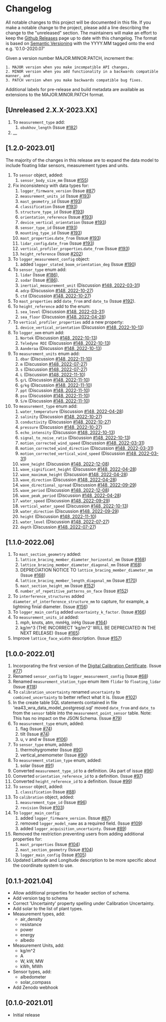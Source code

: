 # Changelog
All notable changes to this project will be documented in this file. If you make a notable change to the project, please add a line describing the change to the "unreleased" section. The maintainers will make an effort to keep the [Github Releases](https://github.com/IEA-Task-43/digital_wra_data_standard/releases) page up to date with this changelog. The format is based on [Semantic Versioning](https://semver.org/) with the YYYY.MM tagged onto the end e.g. '0.1.0-2020.07'

Given a version number MAJOR.MINOR.PATCH, increment the:

    1. MAJOR version when you make incompatible API changes,
    2. MINOR version when you add functionality in a backwards compatible manner, and
    3. PATCH version when you make backwards compatible bug fixes.

Additional labels for pre-release and build metadata are available as extensions to the MAJOR.MINOR.PATCH format.

## [Unreleased 2.X.X-2023.XX]

1. To `measurement_type` add:
   1. `obukhov_length` (Issue [#182](https://github.com/IEA-Task-43/digital_wra_data_standard/issues/182))
1. __

## [1.2.0-2023.01]

The majority of the changes in this release are to expand the data model to include floating lidar sensors, measurement 
types and units.

1. To `sensor` object, added:
    1. `sensor_body_size_mm` (Issue [#155](https://github.com/IEA-Task-43/digital_wra_data_standard/issues/155))
1. Fix inconsistency with data types for:
   1. `logger_firmware_version` (Issue [#87](https://github.com/IEA-Task-43/digital_wra_data_standard/issues/87))
   1. `measurement_units_id` (Issue [#193](https://github.com/IEA-Task-43/digital_wra_data_standard/issues/193))
   1. `mast_geometry_id` (Issue [#193](https://github.com/IEA-Task-43/digital_wra_data_standard/issues/193))
   1. `classification` (Issue [#193](https://github.com/IEA-Task-43/digital_wra_data_standard/issues/193))
   1. `structure_type_id` (Issue [#193](https://github.com/IEA-Task-43/digital_wra_data_standard/issues/193))
   1. `orientation_reference` (Issue [#193](https://github.com/IEA-Task-43/digital_wra_data_standard/issues/193))
   1. `device_vertical_orientation` (Issue [#193](https://github.com/IEA-Task-43/digital_wra_data_standard/issues/193))
   1. `sensor_type_id` (Issue [#193](https://github.com/IEA-Task-43/digital_wra_data_standard/issues/193))
   1. `mounting_type_id` (Issue [#193](https://github.com/IEA-Task-43/digital_wra_data_standard/issues/193))
   1. `mast_properties`.`date_from` (Issue [#193](https://github.com/IEA-Task-43/digital_wra_data_standard/issues/193))
   1. `lidar_config`.`date_from` (Issue [#193](https://github.com/IEA-Task-43/digital_wra_data_standard/issues/193))
   1. `vertical_profiler_properties`.`date_from` (Issue [#193](https://github.com/IEA-Task-43/digital_wra_data_standard/issues/193))
   1. `height_reference` (Issue [#202](https://github.com/IEA-Task-43/digital_wra_data_standard/issues/202))
1. To `logger_measurement_config` object:
    1. added `logger_stated_boom_orientation_deg` (Issue [#190](https://github.com/IEA-Task-43/digital_wra_data_standard/issues/190))
1. To `sensor_type` enum add:
   1. `lidar` (Issue [#186](https://github.com/IEA-Task-43/digital_wra_data_standard/issues/186)),
   2. `sodar` (Issue [#186](https://github.com/IEA-Task-43/digital_wra_data_standard/issues/186)).
   1. `inertial_measurement_unit` (Discussion [#148, 2022-03-31](https://github.com/IEA-Task-43/digital_wra_data_standard/discussions/148#discussioncomment-2479643))
   1. `adcp` (Discussion [#148, 2022-10-27](https://github.com/IEA-Task-43/digital_wra_data_standard/discussions/148#discussioncomment-3984312))
   1. `ctd` (Discussion [#148, 2022-10-27](https://github.com/IEA-Task-43/digital_wra_data_standard/discussions/148#discussioncomment-3984312))
1. To `mast_properties` add `date_from` and `date_to` (Issue [#192](https://github.com/IEA-Task-43/digital_wra_data_standard/issues/192)).
1. To `height_reference` add to the enum:
   1. `sea_level` (Discussion [#148, 2022-03-31](https://github.com/IEA-Task-43/digital_wra_data_standard/discussions/148#discussioncomment-2479643))
   1. `sea_floor` (Discussion [#148, 2022-04-28](https://github.com/IEA-Task-43/digital_wra_data_standard/discussions/148#discussioncomment-2655990))
1. To `vertical_profiler_properties` add a new property:
   1. `device_vertical_orientation` (Discussion [#148, 2022-10-13](https://github.com/IEA-Task-43/digital_wra_data_standard/discussions/148#discussioncomment-3871669))
1. To `logger_oem` enum add:
   1. `Nortek` (Discussion [#148, 2022-10-13](https://github.com/IEA-Task-43/digital_wra_data_standard/discussions/148#discussioncomment-3871669))
   1. `Teledyne RDI` (Discussion [#148, 2022-10-13](https://github.com/IEA-Task-43/digital_wra_data_standard/discussions/148#discussioncomment-3871669))
   1. `Aanderaa` (Discussion [#148, 2022-10-13](https://github.com/IEA-Task-43/digital_wra_data_standard/discussions/148#discussioncomment-3871669))
1. To `measurement_units` enum add:
   1. `dbar` (Discussion [#148, 2022-11-10](https://github.com/IEA-Task-43/digital_wra_data_standard/discussions/148#discussioncomment-4109570))
   1. `m` (Discussion [#148, 2022-07-27](https://github.com/IEA-Task-43/digital_wra_data_standard/discussions/148#discussioncomment-3101355))
   1. `s` (Discussion [#148, 2022-07-27](https://github.com/IEA-Task-43/digital_wra_data_standard/discussions/148#discussioncomment-3101355))
   1. `L` (Discussion [#148, 2022-11-10](https://github.com/IEA-Task-43/digital_wra_data_standard/discussions/148#discussioncomment-4109570))
   1. `g/L` (Discussion [#148, 2022-11-10](https://github.com/IEA-Task-43/digital_wra_data_standard/discussions/148#discussioncomment-4109570))
   1. `g/kg` (Discussion [#148, 2022-11-10](https://github.com/IEA-Task-43/digital_wra_data_standard/discussions/148#discussioncomment-4109570))
   1. `ppt` (Discussion [#148, 2022-11-10](https://github.com/IEA-Task-43/digital_wra_data_standard/discussions/148#discussioncomment-4109570))
   1. `psu` (Discussion [#148, 2022-11-10](https://github.com/IEA-Task-43/digital_wra_data_standard/discussions/148#discussioncomment-4109570))
   1. `S/m` (Discussion [#148, 2022-11-10](https://github.com/IEA-Task-43/digital_wra_data_standard/discussions/148#discussioncomment-4109570))
1. To `measurement_type` enum add:
   1. `water_temperature` (Discussion [#148, 2022-04-28](https://github.com/IEA-Task-43/digital_wra_data_standard/discussions/148#discussioncomment-2655990))
   1. `salinity` (Discussion [#148, 2022-10-27](https://github.com/IEA-Task-43/digital_wra_data_standard/discussions/148#discussioncomment-3984312))
   1. `conductivity` (Discussion [#148, 2022-10-27](https://github.com/IEA-Task-43/digital_wra_data_standard/discussions/148#discussioncomment-3984312))
   1. `pressure` (Discussion [#148, 2022-10-27](https://github.com/IEA-Task-43/digital_wra_data_standard/discussions/148#discussioncomment-3984312))
   1. `echo_intensity` (Discussion [#148, 2022-10-13](https://github.com/IEA-Task-43/digital_wra_data_standard/discussions/148#discussioncomment-3871669))
   1. `signal_to_noise_ratio` (Discussion [#148, 2022-10-13](https://github.com/IEA-Task-43/digital_wra_data_standard/discussions/148#discussioncomment-3871669))
   1. `motion_corrected_wind_speed` (Discussion [#148, 2022-03-31](https://github.com/IEA-Task-43/digital_wra_data_standard/discussions/148#discussioncomment-2479643))
   1. `motion_corrected_wind_direction` (Discussion [#148, 2022-03-31](https://github.com/IEA-Task-43/digital_wra_data_standard/discussions/148#discussioncomment-2479643))
   1. `motion_corrected_vertical_wind_speed` (Discussion [#148, 2022-03-31](https://github.com/IEA-Task-43/digital_wra_data_standard/discussions/148#discussioncomment-2479643))
   1. `wave_height` (Discussion [#148, 2022-12-08](https://github.com/IEA-Task-43/digital_wra_data_standard/discussions/148#discussioncomment-4345628))
   1. `wave_significant_height` (Discussion [#148, 2022-04-28](https://github.com/IEA-Task-43/digital_wra_data_standard/discussions/148#discussioncomment-2655990))
   1. `wave_maximum_height` (Discussion [#148, 2022-04-28](https://github.com/IEA-Task-43/digital_wra_data_standard/discussions/148#discussioncomment-2655990))
   1. `wave_direction` (Discussion [#148, 2022-04-28](https://github.com/IEA-Task-43/digital_wra_data_standard/discussions/148#discussioncomment-2655990))
   1. `wave_directional_spread` (Discussion [#148, 2022-09-29](https://github.com/IEA-Task-43/digital_wra_data_standard/discussions/148#discussioncomment-3764611))
   1. `wave_period` (Discussion [#148, 2022-12-08](https://github.com/IEA-Task-43/digital_wra_data_standard/discussions/148#discussioncomment-4345628))
   1. `wave_peak_period` (Discussion [#148, 2022-04-28](https://github.com/IEA-Task-43/digital_wra_data_standard/discussions/148#discussioncomment-2655990))
   1. `water_speed` (Discussion [#148, 2022-09-29](https://github.com/IEA-Task-43/digital_wra_data_standard/discussions/148#discussioncomment-3764611))
   1. `vertical_water_speed` (Discussion [#148, 2022-10-13](https://github.com/IEA-Task-43/digital_wra_data_standard/discussions/148#discussioncomment-3871669))
   1. `water_direction` (Discussion [#148, 2022-09-29](https://github.com/IEA-Task-43/digital_wra_data_standard/discussions/148#discussioncomment-3764611))
   1. `height` (Discussion [#148, 2022-11-10](https://github.com/IEA-Task-43/digital_wra_data_standard/discussions/148#discussioncomment-4109570))
   1. `water_level` (Discussion [#148, 2022-07-27](https://github.com/IEA-Task-43/digital_wra_data_standard/discussions/148#discussioncomment-3101355))
   1. `depth` (Discussion [#148, 2022-07-27](https://github.com/IEA-Task-43/digital_wra_data_standard/discussions/148#discussioncomment-3101355))

## [1.1.0-2022.06]

1. To `mast_section_geometry` added:
   1. `lattice_bracing_member_diameter_horizontal_mm` (Issue [#168](https://github.com/IEA-Task-43/digital_wra_data_standard/issues/168))
   1. `lattice_bracing_member_diameter_diagonal_mm` (Issue [#168](https://github.com/IEA-Task-43/digital_wra_data_standard/issues/168))
   1. DEPRECIATION NOTICE TO `lattice_bracing_member_diameter_mm` (Issue [#168](https://github.com/IEA-Task-43/digital_wra_data_standard/issues/168))
   1. `lattice_bracing_member_length_diagonal_mm` (Issue [#170](https://github.com/IEA-Task-43/digital_wra_data_standard/issues/170))
   1. `mast_section_height_mm` (Issue [#152](https://github.com/IEA-Task-43/digital_wra_data_standard/issues/152))
   1. `number_of_repetitive_patterns_on_face` (Issue [#152](https://github.com/IEA-Task-43/digital_wra_data_standard/issues/152))
1. To `interference_structures` added `diameter_of_interference_structure_mm` to capture, for example, a lightning finial diameter. (Issue [#156](https://github.com/IEA-Task-43/digital_wra_data_standard/issues/156))
1. To `logger_main_config` added `uncertainty_k_factor`. (Issue [#166](https://github.com/IEA-Task-43/digital_wra_data_standard/issues/166))
1. To `measurement_units_id` added:
   1. mph, knots, atm, mmHg, inHg (Issue [#164](https://github.com/IEA-Task-43/digital_wra_data_standard/issues/164))
   1. kg/m^3 (THE INCORRECT 'kg/m^2' WILL BE DEPRECIATED IN THE NEXT RELEASE) (Issue [#165](https://github.com/IEA-Task-43/digital_wra_data_standard/issues/165))
1. Improve `lattice_face_width` description. (Issue [#157](https://github.com/IEA-Task-43/digital_wra_data_standard/issues/157))

## [1.0.0-2022.01]
1. Incorporating the first version of the [Digital Calibration Certificate](./digital_calibration_certificate). (Issue [#77](https://github.com/IEA-Task-43/digital_wra_data_standard/issues/77))
1. Renamed `sensor_config` to `logger_measurement_config` (Issue [#68](https://github.com/IEA-Task-43/digital_wra_data_standard/issues/68))
1. Renamed `measurement_station_type` enum item `flidar` to `floating_lidar` (Issue [#118](https://github.com/IEA-Task-43/digital_wra_data_standard/issues/118))
1. To `calibration_uncertainty` renamed `uncertainty` to `combined_uncertainty` to better reflect what it is. (Issue [#102](https://github.com/IEA-Task-43/digital_wra_data_standard/issues/102))
1. In the create table SQL statements contained in file 'iea43_wra_data_model_postgresql.sql' moved `date_from` and `date_to` from the `sensor` table into the `measurement_point_sensor` table. Note: This has no impact on the JSON Schema. (Issue [#79](https://github.com/IEA-Task-43/digital_wra_data_standard/issues/79))
1. To `measurement_type` enum, added:
   1. flag (Issue [#74](https://github.com/IEA-Task-43/digital_wra_data_standard/issues/74))
   1. tilt (Issue [#74](https://github.com/IEA-Task-43/digital_wra_data_standard/issues/74))
   1. u, v and w (Issue [#106](https://github.com/IEA-Task-43/digital_wra_data_standard/issues/106))
1. To `sensor_type` enum, added:
   1. thermohygrometer (Issue [#90](https://github.com/IEA-Task-43/digital_wra_data_standard/issues/90))
   1. vertical_anemometer (Issue [#90](https://github.com/IEA-Task-43/digital_wra_data_standard/issues/90))
1. To `measurement_station_type` enum, added:
   1. solar (Issue [#91](https://github.com/IEA-Task-43/digital_wra_data_standard/issues/91))
1. Converted `measurement_type_id` to a definition. (As part of issue [#96](https://github.com/IEA-Task-43/digital_wra_data_standard/issues/96))
1. Converted `orientation_reference_id` to a definition. (Issue [#97](https://github.com/IEA-Task-43/digital_wra_data_standard/issues/97))
1. Converted `height_reference_id` to a definition. (Issue [#99](https://github.com/IEA-Task-43/digital_wra_data_standard/issues/99))
1. To `sensor` object, added:
    1. `classification` (Issue [#88](https://github.com/IEA-Task-43/digital_wra_data_standard/issues/88))
1. To `calibration` object, added:
    1. `measurement_type_id` (Issue [#96](https://github.com/IEA-Task-43/digital_wra_data_standard/issues/96))
    1. `revision` (Issue [#103](https://github.com/IEA-Task-43/digital_wra_data_standard/issues/103))
1. To `logger_main_config`:
   1. added `logger_firmware_version`. (Issue [#87](https://github.com/IEA-Task-43/digital_wra_data_standard/issues/87))
   1. removed `logger_model_name` as a required field. (Issue [#109](https://github.com/IEA-Task-43/digital_wra_data_standard/issues/109))
   1. added `logger_acquisition_uncertainty`. (Issue [#89](https://github.com/IEA-Task-43/digital_wra_data_standard/issues/89))
1. Removed the restriction preventing users from adding additional properties for:
   1. `mast_properties` (Issue [#104](https://github.com/IEA-Task-43/digital_wra_data_standard/issues/104))
   1. `mast_section_geometry` (Issue [#104](https://github.com/IEA-Task-43/digital_wra_data_standard/issues/104))
   1. `logger_main_config` (Issue [#105](https://github.com/IEA-Task-43/digital_wra_data_standard/issues/105))
1. Updated Latitude and Longitude description to be more specific about the coordinate system to use.


## [0.1.1-2021.04]
- Allow additional properties for header section of schema.
- Add version tag to schema
- Correct 'Uncertainty' property spelling under Calibration Uncertainty.
- Add solar to the list of plant types.
- Measurement types, add:
    - air_density
    - resistance
    - power
    - energy
    - albedo
- Measurement Units, add:
    - kg/m^2
    - A
    - W, kW, MW
    - kWh, MWh
- Sensor types, add:
    - albedometer
    - solar_compass
- Add Zenodo webhook

## [0.1.0-2021.01]
- Initial release


